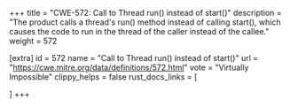 +++
title = "CWE-572: Call to Thread run() instead of start()"
description	= "The product calls a thread's run() method instead of calling start(), which causes the code to run in the thread of the caller instead of the callee."
weight = 572

[extra]
id = 572
name = "Call to Thread run() instead of start()"
url = "https://cwe.mitre.org/data/definitions/572.html"
vote = "Virtually Impossible"
clippy_helps = false
rust_docs_links = [
	
]
+++

